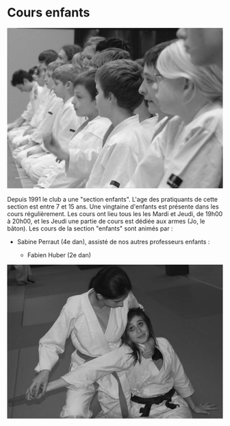 # Cours enfants

![](images/DSC_0630-nb.jpg)

Depuis 1991 le club a une "section enfants". L'age des pratiquants de cette section est entre 7 et 15 ans. Une vingtaine d'enfants est présente dans les cours régulièrement. Les cours ont lieu tous les les Mardi et Jeudi, de 19h00 à 20h00, et les Jeudi une partie de cours est dédiée aux armes (Jo, le bâton). Les cours de la section "enfants" sont animés par :

* Sabine Perraut (4e dan), assisté de nos autres professeurs enfants :

    * Fabien Huber (2e dan)

![](images/DSC_0661-nb.jpg)
